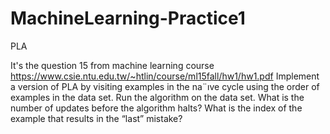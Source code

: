 # MachineLearning-Practice1
PLA

It's the question 15 from machine learning course
https://www.csie.ntu.edu.tw/~htlin/course/ml15fall/hw1/hw1.pdf
Implement a version of PLA by visiting examples in the na¨ıve cycle using the order of examples
in the data set. Run the algorithm on the data set. What is the number of updates before the
algorithm halts? What is the index of the example that results in the “last” mistake?

